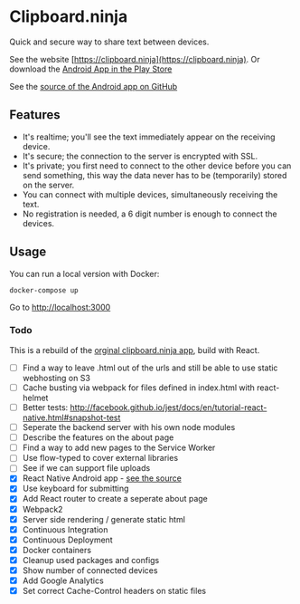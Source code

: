# Clipboard.ninja

Quick and secure way to share text between devices.

See the website [https://clipboard.ninja](https://clipboard.ninja).
Or download the [Android App in the Play Store](https://play.google.com/store/apps/details?id=nl.trafex.apps.clipboardninja)

See the [source of the Android app on GitHub](https://github.com/TrafeX/clipboard.ninja-app)

## Features

 * It's realtime; you'll see the text immediately appear on the receiving device.
 * It's secure; the connection to the server is encrypted with SSL.
 * It's private; you first need to connect to the other device before you can send something, this way the data never has to be (temporarily) stored on the server. 
 * You can connect with multiple devices, simultaneously receiving the text.
 * No registration is needed, a 6 digit number is enough to connect the devices.

## Usage

You can run a local version with Docker:

    docker-compose up

Go to [http://localhost:3000]()

### Todo

This is a rebuild of the [orginal clipboard.ninja app](https://github.com/trafex/clipboard), build with React.

- [ ] Find a way to leave .html out of the urls and still be able to use static webhosting on S3
- [ ] Cache busting via webpack for files defined in index.html with react-helmet
- [ ] Better tests: http://facebook.github.io/jest/docs/en/tutorial-react-native.html#snapshot-test
- [ ] Seperate the backend server with his own node modules
- [ ] Describe the features on the about page
- [ ] Find a way to add new pages to the Service Worker
- [ ] Use flow-typed to cover external libraries
- [ ] See if we can support file uploads
- [X] React Native Android app - [see the source](https://github.com/TrafeX/clipboard.ninja-app)
- [X] Use keyboard for submitting
- [X] Add React router to create a seperate about page
- [X] Webpack2
- [X] Server side rendering / generate static html
- [X] Continuous Integration
- [X] Continuous Deployment
- [X] Docker containers
- [X] Cleanup used packages and configs
- [X] Show number of connected devices
- [X] Add Google Analytics
- [X] Set correct Cache-Control headers on static files
